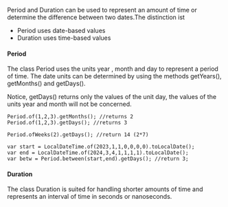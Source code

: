 Period and Duration can be used to represent an amount of time or determine the difference between two dates.The distinction ist
- Period uses date-based values
- Duration uses time-based values

#### Period
The class Period uses the units year , month and day to represent a period of time. The date units can be determined by using the methods getYears(), getMonths() and getDays().

Notice, getDays() returns only the values of the unit day, the values of the units year and month will not be concerned.

```
Period.of(1,2,3).getMonths(); //returns 2
Period.of(1,2,3).getDays(); //returns 3

Period.ofWeeks(2).getDays(); //return 14 (2*7)

var start = LocalDateTime.of(2023,1,1,0,0,0,0).toLocalDate();
var end = LocalDateTime.of(2024,3,4,1,1,1,1).toLocalDate();
var betw = Period.between(start,end).getDays(); //return 3;
```
#### Duration
The class Duration is suited for handling shorter amounts of time and represents an interval of time in seconds or nanoseconds.

